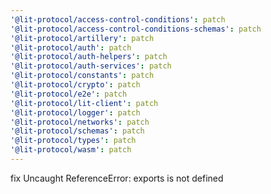 ```yaml
---
'@lit-protocol/access-control-conditions': patch
'@lit-protocol/access-control-conditions-schemas': patch
'@lit-protocol/artillery': patch
'@lit-protocol/auth': patch
'@lit-protocol/auth-helpers': patch
'@lit-protocol/auth-services': patch
'@lit-protocol/constants': patch
'@lit-protocol/crypto': patch
'@lit-protocol/e2e': patch
'@lit-protocol/lit-client': patch
'@lit-protocol/logger': patch
'@lit-protocol/networks': patch
'@lit-protocol/schemas': patch
'@lit-protocol/types': patch
'@lit-protocol/wasm': patch
---
```


fix Uncaught ReferenceError: exports is not defined

